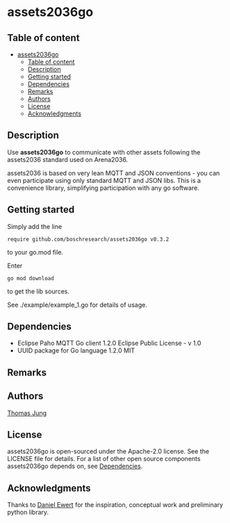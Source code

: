 # assets2036go

## Table of content 
- [assets2036go](#assets2036go)
  - [Table of content](#table-of-content)
  - [Description](#description)
  - [Getting started](#getting-started)
  - [Dependencies](#dependencies)
  - [Remarks](#remarks)
  - [Authors](#authors)
  - [License](#license)
  - [Acknowledgments](#acknowledgments)

## Description

Use **assets2036go** to communicate with other assets following the assets2036 standard used on Arena2036.

assets2036 is based on very lean MQTT and JSON conventions - you can even participate using only standard MQTT and JSON libs. This is a convenience library, simplifying participation with any go software. 

## Getting started

Simply add the line

    require github.com/boschresearch/assets2036go v0.3.2

to your go.mod file. 

Enter 

    go mod download

to get the lib sources. 

See ./example/example_1.go for details of usage. 

## Dependencies

- Eclipse Paho MQTT Go client	1.2.0	Eclipse Public License - v 1.0
- UUID package for Go language	1.2.0	MIT


## Remarks

## Authors

[Thomas Jung](https://github.com/thomasjosefjung)

## License

assets2036go is open-sourced under the Apache-2.0 license. See the LICENSE file for details.
For a list of other open source components assets2036go depends on, see [Dependencies](#dependencies). 

## Acknowledgments

Thanks to [Daniel Ewert](https://github.com/DaEwe/) for the inspiration, conceptual work and preliminary python library. 
